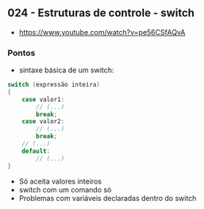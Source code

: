## 024 - Estruturas de controle - switch

- https://www.youtube.com/watch?v=pe56CSfAQvA

### Pontos
- sintaxe básica de um switch:

```cpp
switch (expressão inteira)
{
    case valor1:
        // (...)
        break;
    case valor2:
        // (...)
        break;
    // (...)
    default:
        // (...)
}
```

- Só aceita valores inteiros
- switch com um comando só
- Problemas com variáveis declaradas dentro do switch
